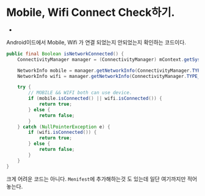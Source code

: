 # Mobile, Wifi Connect Check하기.
-
Android이드에서 Mobile, Wifi 가 연결 되었는지 안되었는지 확인하는 코드이다. 

``` java
public final Boolean isNetworkConnected() {
    ConnectivityManager manager = (ConnectivityManager) mContext.getSystemService(mContext.CONNECTIVITY_SERVICE);

    NetworkInfo mobile = manager.getNetworkInfo(ConnectivityManager.TYPE_MOBILE);
    NetworkInfo wifi = manager.getNetworkInfo(ConnectivityManager.TYPE_WIFI);

    try {
        // MOBILE && WIFI both can use device.
        if (mobile.isConnected() || wifi.isConnected()) {
            return true;
        } else {
            return false;
        }
    } catch (NullPointerException e) {
        if (wifi.isConnected()) {
            return true;
        } else {
            return false;
        }
    }
}
```
   
크게 어려운 코드는 아니다.  `Menifest`에 추가해하는것 도 있는데 일단 여기까지만 적어 놓는다.  
